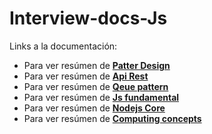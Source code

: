 # Interview-docs-Js

Links a la documentación:
- Para ver resúmen de **[Patter Design]**
- Para ver resúmen de **[Api Rest]**
- Para ver resúmen de **[Qeue pattern]**
- Para ver resúmen de **[Js fundamental]**
- Para ver resúmen de **[Nodejs Core]**
- Para ver resúmen de **[Computing concepts]**

[Patter Design]:https://github.com/damiancipolat/Interview-docs-Js/blob/master/pattern_design.md
[Api Rest]:https://github.com/damiancipolat/Interview-docs-Js/blob/master/rest_api.md
[Qeue pattern]:https://github.com/damiancipolat/Interview-docs-Js/blob/master/qeue_pattern.md
[Js fundamental]:https://github.com/damiancipolat/Interview-docs-Js/blob/master/js-fundamentals.md
[Nodejs Core]:https://github.com/damiancipolat/Interview-docs-Js/edit/master/Nodejs-Core
[Computing concepts]:https://github.com/damiancipolat/Interview-docs-Js/edit/master/Computing-concepts
